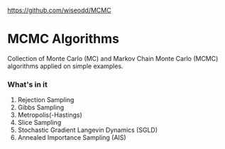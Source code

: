 https://github.com/wiseodd/MCMC

# MCMC Algorithms

Collection of Monte Carlo (MC) and Markov Chain Monte Carlo (MCMC) algorithms applied on simple examples.

### What's in it
1. Rejection Sampling
2. Gibbs Sampling
3. Metropolis(-Hastings)
4. Slice Sampling
5. Stochastic Gradient Langevin Dynamics (SGLD)
6. Annealed Importance Sampling (AIS)
